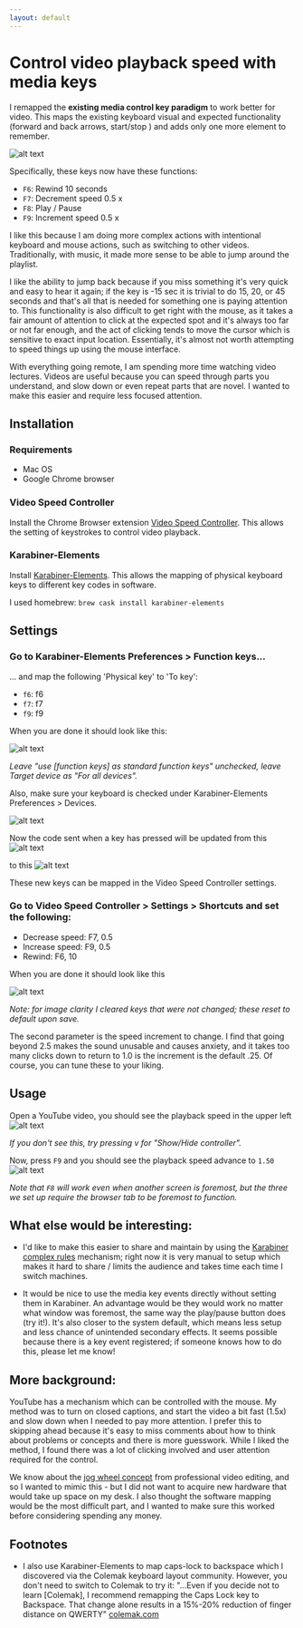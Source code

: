 ```yaml
---
layout: default
---
```


# Control video playback speed with media keys

I remapped the **existing media control key paradigm** to work better for video. This maps the existing keyboard visual and expected functionality (forward and back arrows, start/stop ) and adds only one more element to remember.

![alt text](/assets/img/video-speed/keyboard-highlight.jpg 'mac keyboard with mapped keys highlighted')

Specifically, these keys now have these functions:

- `F6`: Rewind 10 seconds
- `F7`: Decrement speed 0.5 x
- `F8`: Play / Pause
- `F9`: Increment speed 0.5 x

I like this because I am doing more complex actions with intentional keyboard and mouse actions, such as switching to other videos. Traditionally, with music, it made more sense to be able to jump around the playlist.

I like the ability to jump back because if you miss something it's very quick and easy to hear it again; if the key is -15 sec it is trivial to do 15, 20, or 45 seconds and that's all that is needed for something one is paying attention to. This functionality is also difficult to get right with the mouse, as it takes a fair amount of attention to click at the expected spot and it's always too far or not far enough, and the act of clicking tends to move the cursor which is sensitive to exact input location. Essentially, it's almost not worth attempting to speed things up using the mouse interface.

With everything going remote, I am spending more time watching video lectures. Videos are useful because you can speed through parts you understand, and slow down or even repeat parts that are novel. I wanted to make this easier and require less focused attention.

## Installation

### Requirements

- Mac OS
- Google Chrome browser

### Video Speed Controller

Install the Chrome Browser extension [Video Speed Controller](https://chrome.google.com/webstore/detail/video-speed-controller/nffaoalbilbmmfgbnbgppjihopabppdk). This allows the setting of keystrokes to control video playback.

### Karabiner-Elements

Install [Karabiner-Elements](https://github.com/pqrs-org/Karabiner-Elements). This allows the mapping of physical keyboard keys to different key codes in software.

I used homebrew: `brew cask install karabiner-elements`

## Settings

### Go to Karabiner-Elements Preferences > Function keys...

... and map the following 'Physical key' to 'To key':

- `f6`: f6
- `f7`: f7
- `f9`: f9

When you are done it should look like this:

![alt text](/assets/img/video-speed/function-keys.png 'screenshot of function key screen after configuration')

_Leave "use [function keys] as standard function keys" unchecked, leave Target device as "For all devices"._

Also, make sure your keyboard is checked under Karabiner-Elements Preferences > Devices.

![alt text](/assets/img/video-speed/devices.png 'screenshot of devices screen after configuration')

Now the code sent when a key has pressed will be updated from this
![alt text](/assets/img/video-speed/events-before.png 'screenshot of key events before configuration')

to this
![alt text](/assets/img/video-speed/events-after.png 'screenshot of key events after configuration')

These new keys can be mapped in the Video Speed Controller settings.

### Go to Video Speed Controller > Settings > Shortcuts and set the following:

- Decrease speed: F7, 0.5
- Increase speed: F9, 0.5
- Rewind: F6, 10

When you are done it should look like this

![alt text](/assets/img/video-speed/controller.png 'screenshot of controller settings screen after configuration')

_Note: for image clarity I cleared keys that were not changed; these reset to default upon save._

The second parameter is the speed increment to change. I find that going beyond 2.5 makes the sound unusable and causes anxiety, and it takes too many clicks down to return to 1.0 is the increment is the default .25. Of course, you can tune these to your liking.

## Usage

Open a YouTube video, you should see the playback speed in the upper left
![alt text](/assets/img/video-speed/normal.png 'screenshot of youtube video with normal playback speed')

_If you don't see this, try pressing v for "Show/Hide controller"._

Now, press `F9` and you should see the playback speed advance to `1.50`
![alt text](/assets/img/video-speed/fast-highlight.png 'screenshot of youtube video with increased playback speed')

_Note that `F8` will work even when another screen is foremost, but the three we set up require the browser tab to be foremost to function._

## What else would be interesting:

- I'd like to make this easier to share and maintain by using the [Karabiner complex rules](https://karabiner-elements.pqrs.org/docs/manual/configuration/configure-complex-modifications/) mechanism; right now it is very manual to setup which makes it hard to share / limits the audience and takes time each time I switch machines.

- It would be nice to use the media key events directly without setting them in Karabiner. An advantage would be they would work no matter what window was foremost, the same way the play/pause button does (try it!). It's also closer to the system default, which means less setup and less chance of unintended secondary effects. It seems possible because there is a key event registered; if someone knows how to do this, please let me know!

## More background:

YouTube has a mechanism which can be controlled with the mouse. My method was to turn on closed captions, and start the video a bit fast (1.5x) and slow down when I needed to pay more attention. I prefer this to skipping ahead because it's easy to miss comments about how to think about problems or concepts and there is more guesswork. While I liked the method, I found there was a lot of clicking involved and user attention required for the control.

We know about the [jog wheel concept](https://9to5mac.com/2016/12/29/contour-shuttlexpress-review-mac/) from professional video editing, and so I wanted to mimic this - but I did not want to acquire new hardware that would take up space on my desk. I also thought the software mapping would be the most difficult part, and I wanted to make sure this worked before considering spending any money.

## Footnotes

- I also use Karabiner-Elements to map caps-lock to backspace which I discovered via the Colemak keyboard layout community. However, you don't need to switch to Colemak to try it: "...Even if you decide not to learn [Colemak], I recommend remapping the Caps Lock key to Backspace. That change alone results in a 15%-20% reduction of finger distance on QWERTY" [colemak.com](https://colemak.com/FAQ)
